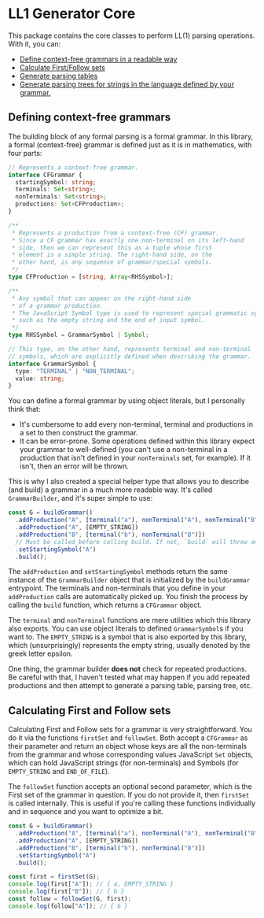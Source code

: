 # LL1 Generator Core

This package contains the core classes to perform LL(1) parsing operations.
With it, you can:

- [Define context-free grammars in a readable way](#defining-context-free-grammars)
- [Calculate First/Follow sets](#calculating-first-and-follow-sets)
- [Generate parsing tables](#generating-parsing-tables)
- [Generate parsing trees for strings in the language defined by your grammar.](#generating-parsing-trees)

## Defining context-free grammars

The building block of any formal parsing is a formal grammar.
In this library, a formal (context-free) grammar
is defined just as it is in mathematics, with four parts:

```typescript
// Represents a context-free grammar.
interface CFGrammar {
  startingSymbol: string;
  terminals: Set<string>;
  nonTerminals: Set<string>;
  productions: Set<CFProduction>;
}

/**
 * Represents a production from a context-free (CF) grammar.
 * Since a CF grammar has exactly one non-terminal on its left-hand
 * side, then we can represent this as a tuple whose first
 * element is a simple string. The right-hand side, on the
 * other hand, is any sequence of grammar/special symbols.
 */
type CFProduction = [string, Array<RHSSymbol>];

/**
 * Any symbol that can appear on the right-hand side
 * of a grammar production.
 * The JavaScript Symbol type is used to represent special grammatic symbols,
 * such as the empty string and the end of input symbol.
 */
type RHSSymbol = GrammarSymbol | Symbol;

// This type, on the other hand, represents terminal and non-terminal
// symbols, which are explicitly defined when describing the grammar.
interface GrammarSymbol {
  type: "TERMINAL" | "NON_TERMINAL";
  value: string;
}
```

You can define a formal grammar by using object literals, but I personally think that:

- It's cumbersome to add every non-terminal, terminal and productions in a set to then
  construct the grammar.
- It can be error-prone. Some operations defined within this library expect your grammar
  to well-defined (you can't use a non-terminal in a production that isn't defined in
  your `nonTerminals` set, for example). If it isn't, then an error will be thrown.

This is why I also created a special helper type that allows you to describe (and build)
a grammar in a much more readable way. It's called `GrammarBuilder`, and it's super simple
to use:

```typescript
const G = buildGrammar()
  .addProduction("A", [terminal("a"), nonTerminal("A"), nonTerminal("B")])
  .addProduction("A", [EMPTY_STRING])
  .addProduction("B", [terminal("b"), nonTerminal("B")])
  // Must be called before calling build. If not, `build` will throw an error!
  .setStartingSymbol("A")
  .build();
```

The `addProduction` and `setStartingSymbol` methods return the same instance of the `GrammarBuilder`
object that is initialized by the `buildGrammar` entrypoint. The terminals and non-terminals
that you define in your `addProduction` calls are automatically picked up. You finish the
process by calling the `build` function, which returns a `CFGrammar` object.

The `terminal` and `nonTerminal` functions are mere utilities which this library
also exports. You can use object literals to defined `GrammarSymbol`s if you want to.
The `EMPTY_STRING` is a symbol that is also exported by this library, which (unsurprisingly)
represents the empty string, usually denoted by the greek letter epsilon.

One thing, the grammar builder **does not** check for repeated productions. Be careful with that,
I haven't tested what may happen if you add repeated productions and then attempt to generate
a parsing table, parsing tree, etc.

## Calculating First and Follow sets

Calculating First and Follow sets for a grammar is very straightforward.
You do it via the functions `firstSet`
and `followSet`. Both accept a `CFGrammar` as their parameter and return an object whose keys
are all the non-terminals from the grammar and whose corresponding values JavaScript `Set` objects,
which can hold JavaScript strings (for non-terminals) and Symbols (for `EMPTY_STRING` and `END_OF_FILE`).

The `followSet` function accepts an optional second parameter, which is the First set of the grammar in question.
If you do not provide it, then `firstSet` is called internally. This is useful if you're calling these functions
individually and in sequence and you want to optimize a bit.

```typescript
const G = buildGrammar()
  .addProduction("A", [terminal("a"), nonTerminal("A"), nonTerminal("B")])
  .addProduction("A", [EMPTY_STRING])
  .addProduction("B", [terminal("b"), nonTerminal("B")])
  .setStartingSymbol("A")
  .build();

const first = firstSet(G);
console.log(first["A"]); // { a, EMPTY_STRING }
console.log(first["B"]); // { b }
const follow = followSet(G, first);
console.log(follow["A"]); // { b }
```
